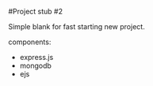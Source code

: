 #Project stub #2

Simple blank for fast starting new project.

components:
  * express.js
  * mongodb
  * ejs
